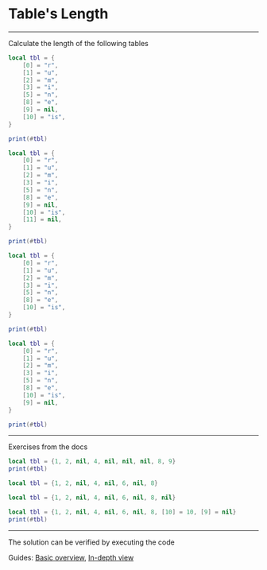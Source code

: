 # Table's Length

---

Calculate the length of the following tables

```lua
local tbl = {
    [0] = "r",
    [1] = "u",
    [2] = "m",
    [3] = "i",
    [5] = "n",
    [8] = "e",
    [9] = nil,
    [10] = "is",
}

print(#tbl)
```

```lua
local tbl = {
    [0] = "r",
    [1] = "u",
    [2] = "m",
    [3] = "i",
    [5] = "n",
    [8] = "e",
    [9] = nil,
    [10] = "is",
    [11] = nil,
}

print(#tbl)
```

```lua
local tbl = {
    [0] = "r",
    [1] = "u",
    [2] = "m",
    [3] = "i",
    [5] = "n",
    [8] = "e",
    [10] = "is",
}

print(#tbl)
```

```lua
local tbl = {
    [0] = "r",
    [1] = "u",
    [2] = "m",
    [3] = "i",
    [5] = "n",
    [8] = "e",
    [10] = "is",
    [9] = nil,
}

print(#tbl)
```

---

Exercises from the docs

```lua
local tbl = {1, 2, nil, 4, nil, nil, nil, 8, 9}
print(#tbl)
```

```lua
local tbl = {1, 2, nil, 4, nil, 6, nil, 8}
```

```lua
local tbl = {1, 2, nil, 4, nil, 6, nil, 8, nil}
```

```lua
local tbl = {1, 2, nil, 4, nil, 6, nil, 8, [10] = 10, [9] = nil}
print(#tbl)
```

---

The solution can be verified by executing the code

Guides: [Basic overview](../Guide/LuauTableLengthOverview.md), [In-depth view](../Guide/LuauTableLengthInDepth.md)
